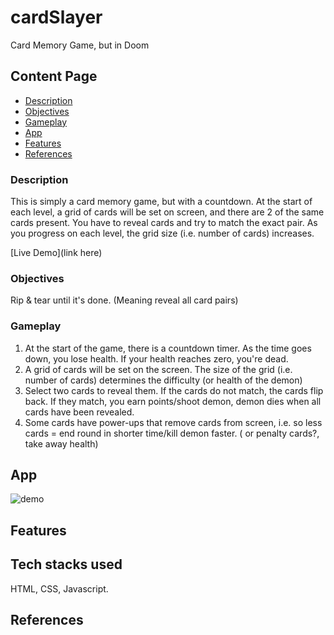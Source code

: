 # cardSlayer
Card Memory Game, but in Doom

## Content Page
  * [Description](#description)
  * [Objectives](#objectives)
  * [Gameplay](#gameplay)
  * [App](#app)
  * [Features](#features)
  * [References](#references)


### Description
This is simply a card memory game, but with a countdown. At the start of each level, a grid of cards will be set on screen, and there are 2 of the same cards present. You have to reveal cards and try to match the exact pair. As you progress on each level, the grid size (i.e. number of cards) increases.

[Live Demo](link here)

### Objectives
Rip & tear until it's done. (Meaning reveal all card pairs)

### Gameplay
1. At the start of the game, there is a countdown timer. As the time goes down, you lose health. If your health reaches zero, you're dead.
2. A grid of cards will be set on the screen. The size of the grid (i.e. number of cards) determines the difficulty (or health of the demon)
3. Select two cards to reveal them. If the cards do not match, the cards flip back. If they match, you earn points/shoot demon, demon dies when all cards have been revealed.
4. Some cards have power-ups that remove cards from screen, i.e. so less cards = end round in shorter time/kill demon faster. ( or penalty cards?, take away health)

## App
![demo](demo.gif)

## Features

## Tech stacks used
HTML, CSS, Javascript. 

## References

